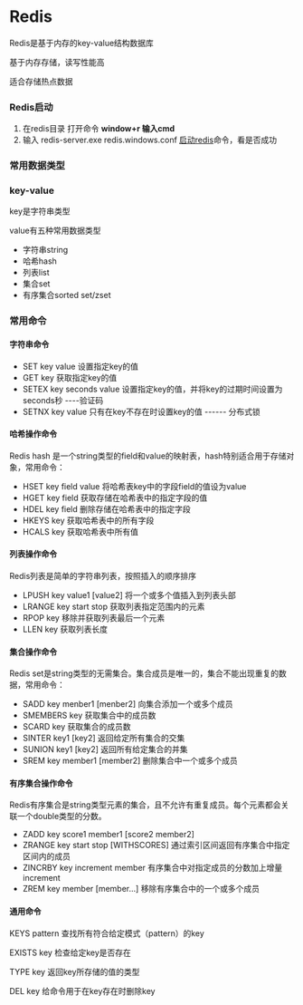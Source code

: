 # Redis

Redis是基于内存的key-value结构数据库

基于内存存储，读写性能高

适合存储热点数据

### Redis启动

1. 在redis目录 打开命令 **window+r 输入cmd** 
2. 输入 redis-server.exe redis.windows.conf [启动redis](https://so.csdn.net/so/search?q=启动redis&spm=1001.2101.3001.7020)命令，看是否成功

### 常用数据类型

### key-value 

key是字符串类型

value有五种常用数据类型

- 字符串string
- 哈希hash
- 列表list
- 集合set
- 有序集合sorted set/zset

### 常用命令

#### 字符串命令

- SET key value 设置指定key的值
- GET key 获取指定key的值
- SETEX key seconds value 设置指定key的值，并将key的过期时间设置为seconds秒 ----验证码
- SETNX key value 只有在key不存在时设置key的值 ------ 分布式锁

#### 哈希操作命令

Redis hash 是一个string类型的field和value的映射表，hash特别适合用于存储对象，常用命令：

- HSET key field value 将哈希表key中的字段field的值设为value
- HGET key field 获取存储在哈希表中的指定字段的值
- HDEL key field 删除存储在哈希表中的指定字段
- HKEYS key 获取哈希表中的所有字段
- HCALS key 获取哈希表中所有值

#### 列表操作命令

Redis列表是简单的字符串列表，按照插入的顺序排序

- LPUSH key value1 [value2] 将一个或多个值插入到列表头部
- LRANGE key start stop 获取列表指定范围内的元素
- RPOP key 移除并获取列表最后一个元素
- LLEN key 获取列表长度

#### 集合操作命令

Redis set是string类型的无需集合。集合成员是唯一的，集合不能出现重复的数据，常用命令：

- SADD key menber1 [menber2] 向集合添加一个或多个成员
- SMEMBERS key 获取集合中的成员数
- SCARD key 获取集合的成员数
- SINTER key1 [key2] 返回给定所有集合的交集
- SUNION key1 [key2] 返回所有给定集合的并集
- SREM key member1 [member2] 删除集合中一个或多个成员

#### 有序集合操作命令

Redis有序集合是string类型元素的集合，且不允许有重复成员。每个元素都会关联一个double类型的分数。

- ZADD key score1 member1 [score2 member2]
- ZRANGE key start stop [WITHSCORES] 通过索引区间返回有序集合中指定区间内的成员
- ZINCRBY key increment member 有序集合中对指定成员的分数加上增量increment
- ZREM key member [member...] 移除有序集合中的一个或多个成员

#### 通用命令

KEYS pattern 查找所有符合给定模式（pattern）的key

EXISTS key 检查给定key是否存在

TYPE key 返回key所存储的值的类型

DEL key 给命令用于在key存在时删除key

